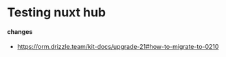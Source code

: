 # Testing nuxt hub

#### changes
- https://orm.drizzle.team/kit-docs/upgrade-21#how-to-migrate-to-0210
